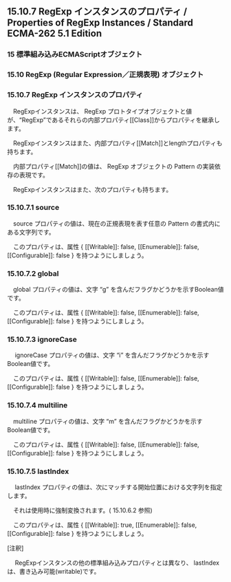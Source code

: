 15.10.7 RegExp インスタンスのプロパティ / Properties of RegExp Instances / Standard ECMA-262 5.1 Edition
--------------------------------------------------------------------------------------------------------

### 15 標準組み込みECMAScriptオブジェクト

### 15.10 RegExp (Regular Expression／正規表現) オブジェクト

### 15.10.7 RegExp インスタンスのプロパティ

　RegExpインスタンスは、 RegExp プロトタイプオブジェクトと値が、“RegExp”であるそれらの内部プロパティ[[Class]]からプロパティを継承します。

　RegExpインスタンスはまた、内部プロパティ[[Match]]とlengthプロパティも持ちます。

　内部プロパティ[[Match]]の値は、 RegExp オブジェクトの Pattern の実装依存の表現です。

　RegExpインスタンスはまた、次のプロパティも持ちます。

### 15.10.7.1 source

　source プロパティの値は、現在の正規表現を表す任意の Pattern の書式内にある文字列です。

　このプロパティは、属性 { [[Writable]]: false, [[Enumerable]]: false, [[Configurable]]: false } を持つようにしましょう。

### 15.10.7.2 global

　global プロパティの値は、文字 “g” を含んだフラグかどうかを示すBoolean値です。

　このプロパティは、属性 { [[Writable]]: false, [[Enumerable]]: false, [[Configurable]]: false } を持つようにしましょう。

### 15.10.7.3 ignoreCase

　 ignoreCase プロパティの値は、文字 “i” を含んだフラグかどうかを示すBoolean値です。

　このプロパティは、属性 { [[Writable]]: false, [[Enumerable]]: false, [[Configurable]]: false } を持つようにしましょう。

### 15.10.7.4 multiline

　multiline プロパティの値は、文字 “m” を含んだフラグかどうかを示すBoolean値です。

　このプロパティは、属性 { [[Writable]]: false, [[Enumerable]]: false, [[Configurable]]: false } を持つようにしましょう。

### 15.10.7.5 lastIndex

　 lastIndex プロパティの値は、次にマッチする開始位置における文字列を指定します。

　それは使用時に強制変換されます。( 15.10.6.2 参照)

　このプロパティは、属性 { [[Writable]]: true, [[Enumerable]]: false, [[Configurable]]: false } を持つようにしましょう。

[注釈]

　 RegExpインスタンスの他の標準組み込みプロパティとは異なり、 lastIndex は、書き込み可能(writable)です。
